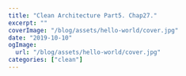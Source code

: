 ```yaml
---
title: "Clean Architecture Part5. Chap27."
excerpt: ""
coverImage: "/blog/assets/hello-world/cover.jpg"
date: "2019-10-10"
ogImage:
  url: "/blog/assets/hello-world/cover.jpg"
categories: ["clean"]
---
```

